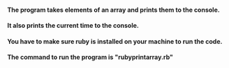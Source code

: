 #### The program takes elements of an array and prints them to the console.
#### It also prints the current time to the console.
#### You have to make sure ruby is installed on your machine to run the code.
#### The command to run the program is "rubyprintarray.rb"
